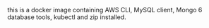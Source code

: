 this is a docker image containing AWS CLI, MySQL client, Mongo 6 database tools, kubectl and zip installed.